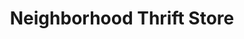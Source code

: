 ---
title: "Neighborhood Thrift Store"
url: /mankato/neighborhood-thrift-store/
shop: Gebrauchtwaren
---